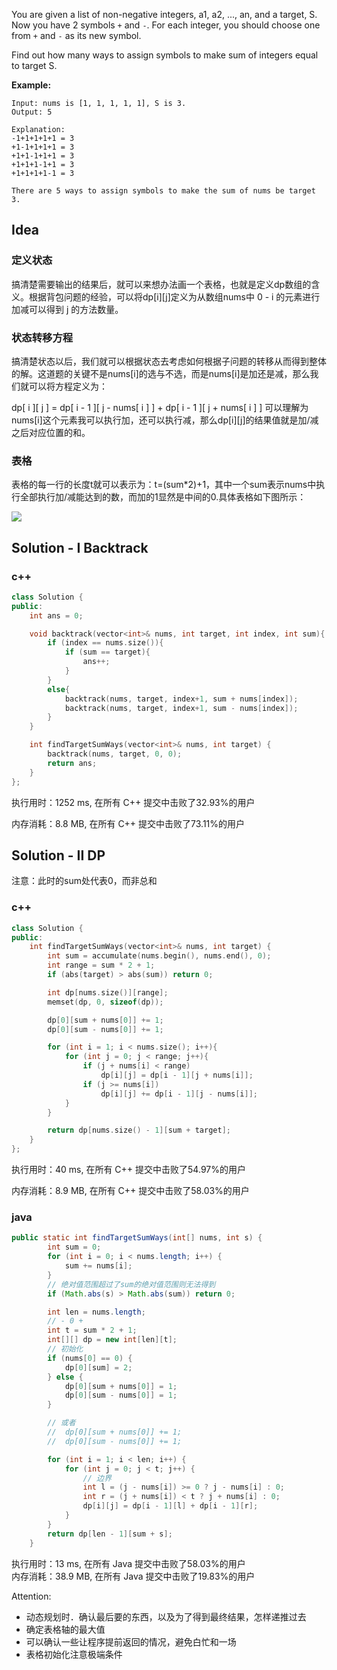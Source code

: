 You are given a list of non-negative integers, a1, a2, ..., an, and a target, S. Now you have 2 symbols `+` and `-`. For each integer, you should choose one from `+` and `-` as its new symbol.

Find out how many ways to assign symbols to make sum of integers equal to target S.

**Example:**

```
Input: nums is [1, 1, 1, 1, 1], S is 3. 
Output: 5

Explanation: 
-1+1+1+1+1 = 3
+1-1+1+1+1 = 3
+1+1-1+1+1 = 3
+1+1+1-1+1 = 3
+1+1+1+1-1 = 3

There are 5 ways to assign symbols to make the sum of nums be target 3.
```

## Idea

### 定义状态

搞清楚需要输出的结果后，就可以来想办法画一个表格，也就是定义dp数组的含义。根据背包问题的经验，可以将dp[i][j]定义为从数组nums中 0 - i 的元素进行加减可以得到 j 的方法数量。

### 状态转移方程

搞清楚状态以后，我们就可以根据状态去考虑如何根据子问题的转移从而得到整体的解。这道题的关键不是nums[i]的选与不选，而是nums[i]是加还是减，那么我们就可以将方程定义为：

dp[ i ][ j ] = dp[ i - 1 ][ j - nums[ i ] ] + dp[ i - 1 ][ j + nums[ i ] ]
可以理解为nums[i]这个元素我可以执行加，还可以执行减，那么dp[i][j]的结果值就是加/减之后对应位置的和。

### 表格

表格的每一行的长度t就可以表示为：t=(sum*2)+1，其中一个sum表示nums中执行全部执行加/减能达到的数，而加的1显然是中间的0.具体表格如下图所示：

![](https://pic.leetcode-cn.com/05f8151bbb0f1818723710b2455695f01c33d75a38653eeee181ab61217e8f16-image.png)

## Solution - I Backtrack

### c++

```c++
class Solution {
public:
    int ans = 0;

    void backtrack(vector<int>& nums, int target, int index, int sum){
        if (index == nums.size()){
            if (sum == target){
                ans++;
            }
        }
        else{
            backtrack(nums, target, index+1, sum + nums[index]);
            backtrack(nums, target, index+1, sum - nums[index]);
        }
    }

    int findTargetSumWays(vector<int>& nums, int target) {
        backtrack(nums, target, 0, 0);
        return ans;
    }
};
```

执行用时：1252 ms, 在所有 C++ 提交中击败了32.93%的用户

内存消耗：8.8 MB, 在所有 C++ 提交中击败了73.11%的用户

## Solution - II DP

注意：此时的sum处代表0，而非总和

### c++

```c++
class Solution {
public:
    int findTargetSumWays(vector<int>& nums, int target) {
        int sum = accumulate(nums.begin(), nums.end(), 0);
        int range = sum * 2 + 1;
        if (abs(target) > abs(sum)) return 0;

        int dp[nums.size()][range];
        memset(dp, 0, sizeof(dp));

        dp[0][sum + nums[0]] += 1;
        dp[0][sum - nums[0]] += 1;

        for (int i = 1; i < nums.size(); i++){
            for (int j = 0; j < range; j++){
                if (j + nums[i] < range)
                    dp[i][j] = dp[i - 1][j + nums[i]];
                if (j >= nums[i])
                    dp[i][j] += dp[i - 1][j - nums[i]];
            }
        }

        return dp[nums.size() - 1][sum + target];
    }
};
```

执行用时：40 ms, 在所有 C++ 提交中击败了54.97%的用户

内存消耗：8.9 MB, 在所有 C++ 提交中击败了58.03%的用户

### java

```java
public static int findTargetSumWays(int[] nums, int s) {
        int sum = 0;
        for (int i = 0; i < nums.length; i++) {
            sum += nums[i];
        }
        // 绝对值范围超过了sum的绝对值范围则无法得到
        if (Math.abs(s) > Math.abs(sum)) return 0;

        int len = nums.length;
        // - 0 +
        int t = sum * 2 + 1;
        int[][] dp = new int[len][t];
        // 初始化
        if (nums[0] == 0) {
            dp[0][sum] = 2;
        } else {
            dp[0][sum + nums[0]] = 1;
            dp[0][sum - nums[0]] = 1;
        }

        // 或者
        //  dp[0][sum + nums[0]] += 1;
        //  dp[0][sum - nums[0]] += 1;

        for (int i = 1; i < len; i++) {
            for (int j = 0; j < t; j++) {
                // 边界
                int l = (j - nums[i]) >= 0 ? j - nums[i] : 0;
                int r = (j + nums[i]) < t ? j + nums[i] : 0;
                dp[i][j] = dp[i - 1][l] + dp[i - 1][r];
            }
        }
        return dp[len - 1][sum + s];
    }
```

执行用时：13 ms, 在所有 Java 提交中击败了58.03%的用户  
内存消耗：38.9 MB, 在所有 Java 提交中击败了19.83%的用户

Attention:
- 动态规划时．确认最后要的东西，以及为了得到最终结果，怎样递推过去
- 确定表格轴的最大值
- 可以确认一些让程序提前返回的情况，避免白忙和一场
- 表格初始化注意极端条件




